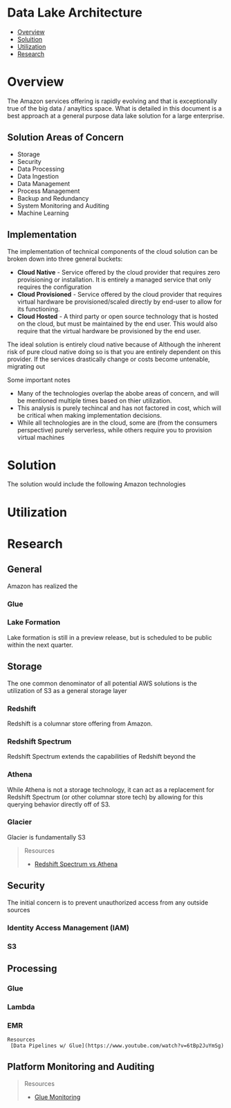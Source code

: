 # Data Lake Architecture


* [Overview](#overview)
* [Soluition](#solution)
* [Utilization](#utilization)
* [Research](#research)



# Overview

The Amazon services offering is rapidly evolving and that is exceptionally true of the big data / anayltics space. What is detailed in this document is a best approach at a general purpose data lake solution for a large enterprise. 

## Solution Areas of Concern

* Storage
* Security
* Data Processing
* Data Ingestion
* Data Management
* Process Management
* Backup and Redundancy
* System Monitoring and Auditing
* Machine Learning 

## Implementation


The implementation of technical components of the cloud solution can be broken down into three general buckets:
* **Cloud Native** - Service offered by the cloud provider that requires zero provisioning or installation. It is entirely a managed service that only requires the configuration
* **Cloud Provisioned** - Service offered by the cloud provider that requires virtual hardware be provisioned/scaled directly by end-user to allow for its functioning.
* **Cloud Hosted** - A third party or open source technology that is hosted on the cloud, but must be maintained by the end user. This would also require that the virtual hardware be provisioned by the end user.

The ideal solution is entirely cloud native because of 
Although the inherent risk of pure cloud native doing so is that you are entirely dependent on this provider. If the services drastically change or costs become untenable, migrating out 



Some important notes
* Many of the technologies overlap the abobe areas of concern, and will be mentioned multiple times based on thier utilization. 
* This analysis is purely techincal and has not factored in cost, which will be critical when making implementation decisions.
* While all technologies are in the cloud, some are (from the consumers perspective) purely serverless, while others require you to provision virtual machines 


# Solution

The solution would include the following Amazon technologies


# Utilization




# Research

## General
Amazon has realized the 
### Glue



### Lake Formation
Lake formation is still in a preview release, but is scheduled to be public within the next quarter.



## Storage

The one common denominator of all potential AWS solutions is the utilization of S3 as a general storage layer

### Redshift
Redshift is a columnar store offering from Amazon.


### Redshift Spectrum
Redshift Spectrum extends the capabilities of Redshift beyond the 

### Athena
While Athena is not a storage technology, it can act as a replacement for Redshift Spectrum (or other columnar store tech) by allowing for this querying behavior directly off of S3.

### Glacier
Glacier is fundamentally S3

> Resources 
> * [Redshift Spectrum vs Athena](https://blog.openbridge.com/how-is-aws-redshift-spectrum-different-than-aws-athena-9baa2566034b)




## Security

The initial concern is to prevent unauthorized access from any outside sources



### Identity Access Management (IAM)

 

 

### S3

## Processing

### Glue

### Lambda

### EMR




``` 
Resources 
 [Data Pipelines w/ Glue](https://www.youtube.com/watch?v=6tBp2JuYmSg)
```

## Platform Monitoring and Auditing


> Resources 
> * [Glue Monitoring](https://docs.aws.amazon.com/glue/latest/dg/monitor-glue.html)
